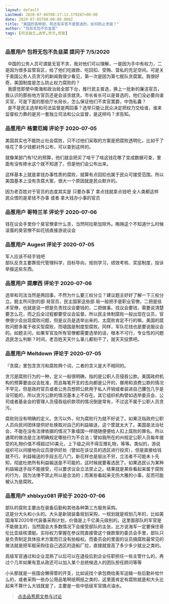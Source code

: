 ```yaml
---
layout: default
Lastmod: 2020-07-06T00:17:13.179287+00:00
date: 2020-07-05T00:00:00.000Z
title: "美国的各种部、局还有军官不是普选的，如何防止贪腐？"
author: "包将无包不负韭菜"
tags: [司法独立,选举,贪污,贪腐]
---
```



### 品葱用户 **包将无包不负韭菜** 提问于 7/5/2020
    
  中国的公务人员可谓是无官不贪，我对他们可以理解，一是因为手中有权力，二是因为很多监管盲区，给了他们吃拨款、吃回扣、受贿、营私的充足空间。可是关于美国公务人员贪污的新闻我很少看见，第一次是因为第七舰队贪腐案。我很好奇，美国制度是怎么防止权力腐败的？  
  我感觉即使中南海和政治局全部下台，推行民主普选，换上一批新的廉洁官员，我认识的那些地方官员还是会该贪就贪。市长省长可以是普选的，他们没必要向谁买官，可是下面的那些厅长局长，怎么保证他们不卖官鬻爵，中饱私囊？  
  是不是民主选举和司法监督是两回事？选举只能让民众决定把权力交给谁，谁来监督权力靠的是另一套独立司法和公众监督，是这样吗？求告知。
    
                

### 品葱用户 **格雷厄姆** 评论于 2020-07-05
        
美国其实也不能防止社会腐败，只不过他们采取的方案是把腐败透明化，比如干了啥花了多少钱都对外公布，可以查到这样的。  
  
就像某部门有1亿的预算，他们就会把买了啥干了啥这钱花哪了变成数据可查，里面有没有掺水这个就不知道了，但是他们会公布出来。  
  
这样基本上就是拿钱办事性质的腐败，就算有点回扣也属于民众可接受范围，所以美国基本上没有贪腐大案，很大一个原因就是民众默许的。  
  
因为老百姓对于官员的态度其实是 只要办事了 拿点钱就拿点钱吧 全人类都这样  民众恨的是拿钱不办事 或者 拿大钱办小事的官员
        
                

### 品葱用户 **哥特兰羊** 评论于 2020-07-06
        
钱在议会手里你个臭官僚拿什么贪，当然阿拉斯加除外。贿赂这个不知道什么时候滚蛋的臭官僚不如花钱直接游说议会
        
                

### 品葱用户 **Augest** 评论于 2020-07-05
        
军人应该不经手钱吧  
部队反贪主要靠现代管理科学，目标导向，规则学习，绩效考核、奖惩制度，投诉举报这些东西。
        
                

### 品葱用户 **提摩西** 评论于 2020-07-06
        
选举和司法当然是两回事，不然为什么要三权分立？建议题主好好了解一下三权分立。题主所问到的部 局官员，民主国家这些部 局一般把手是职业官僚，二把是技术官僚，也就是说一把是负责找议会要钱的，二把做事。找议会要钱，需要说清楚要怎么花，而之后全过程都要受议会监督。所以民主体制腐败一般出现在议员，官僚很少会出现腐败问题，但是议员是选举出来的，太腐败肯定不行的嘛。美国的腐败问题多属于收买型腐败，而墙国是制度型腐败。同样，军队花钱也是要说服议会的。如题主问，如果军官及所有官僚都需要选举的话，根本不可行，专业性的问题选民怎么判断？时间，老百姓天天什么事儿都别干了，就天天投票吧。
        
                

### 品葱用户 **Meltdown** 评论于 2020-07-05
        
『贪腐』里包含贪污和腐败两个词，二者的含义是大不相同的。  
  
贪污是腐败行为的一种，定义一般很明确，指的是公职人员侵吞公款。美国政府机构的预算要由议会批准，而且每笔开支的去向都是公开的，挪用和浪费公款的情况不罕见，但是政府官员或者公务员想把公款用于私人开销或者装进自己腰包几乎是没可能的，所以贪污公款的情况基本上不存在。其它组织机构譬如选举委员会、公司或者基金会的管理人员侵吞组织款项的情况倒是常有，不过这不属于公职人员贪污。  
  
腐败则没有明确的定义。贪污以外，何为腐败行为就不好说了。如果泛指政府公职人员向民间团体提供好处换取对自己的利益输送，这个筐就太大了。美国是法治社会，不能在没有法律依据的情况下象墙国一样随随便便给人扣上腐败的罪名。所以通常的做法是立法明确规定哪些行为不合法；譬如我所在的州规定公职人员每年接受的礼物价值不得超过50美元，上下级之间不得互赠礼物，等等。类似的，游说组织可以间接地向议员提供好处（譬如在该议员的选区进行投资），但是直接给钱就不行。利益输送的手段五花八门，新花样也是层出不穷，立法者不可能未卜先知，彻底杜绝所有利益输送是不可能的，这时候就要看选民了。如果选民认为某种利益输送手段不能接受，可以要求议会立法禁止之。结果就是某些看起来属于腐败的行为，因为法律不禁止所以是合法的；而某些看起来无伤大雅的小事，反而可能被认为是腐败。
        
                

### 品葱用户 **xhblxyz081** 评论于 2020-07-06
        
部队的腐败主要出在装备后勤和其他各种第三方服务采购。  
这是分大头和小头的。大头是新锐装备规划采购，一规划就是规划几年的，比如美国海军2020年代装备采购计划，价值是上千亿美元级别的。这里面部队的军官是不能做主的，当然国会大多数情况下会接受部队的主张，比方说海军一定要保住哥伦比亚级核潜艇。实际权力掌握在参议院直接管这个拨款案的委员会手里，部队只是负责制定具体技术方案而已没有拍板权。而委员会的里面的议员搞腐败最常见的做法就是把军舰采购往自己选区的造船厂拉，直接就提高了多少多少就业之类的。  
  
高级军官通过和企业混熟了以后可以在退役后到企业任职担任一些主管什么的，再过个几年如果有意从政还可以加入某个总统候选人的团队担任顾问等等  
  
小头那就是一些国会懒得管的开支，比如说找个承包商给美军运输一些后勤补给什么的，或者采购一些办公用品笔啊纸啊纸之类的，这里面肯定有腐败就是和大头比起来不算什么大钱就是了，主要是一些中低级军官搞点油水。
        
                





> [点击品葱原文参与讨论](https://pincong.rocks/question/28133)

